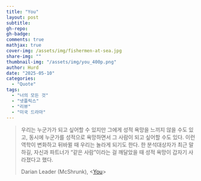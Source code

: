 ```yaml
---
title: "You"
layout: post
subtitle: 
gh-repo:
gh-badge:
comments: true
mathjax: true
cover-img: /assets/img/fishermen-at-sea.jpg
share-img: ""
thumbnail-img: "/assets/img/you_400p.png"
author: Hurd
date: "2025-05-10"
categories: 
  - "Quote"
tags: 
  - "너의 모든 것"
  - "넷플릭스"
  - "리뷰"
  - "미국 드라마"
---
```


> 우리는 누군가가 되고 싶어할 수 있지만 그에게 성적 욕망을 느끼지 않을 수도 있고, 동시에 누군가를 성적으로 욕망하면서 그 사람이 되고 싶어할 수도 있다. 이런 역학이 변화하고 뒤바뀔 때 우리는 놀라게 되기도 한다. 한 분석대상자가 최근 말하길, 자신과 파트너가 “같은 사람”이라는 걸 깨달았을 때 성적 욕망이 갑자기 사라졌다고 했다.
> 
> Darian Leader (McShrunk), \<[You](https://mcshrunk.substack.com/p/you)\>
